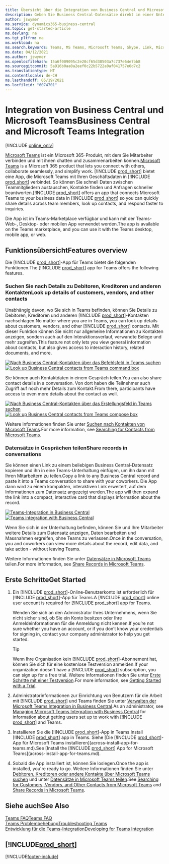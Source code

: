 ```yaml
---
title: Übersicht über die Integration von Business Central und Microsoft Teams | Microsoft Docs
description: Geben Sie Business Central-Datensätze direkt in einer Unterhaltung in Teams frei.
author: jswymer
ms.service: dynamics365-business-central
ms.topic: get-started-article
ms.devlang: na
ms.tgt_pltfrm: na
ms.workload: na
ms.search.keywords: Teams, MS Teams, Microsoft Teams, Skype, Link, Microsoft 365, collaborate, collaboration, teamwork
ms.date: 04/12/2021
ms.author: jswymer
ms.openlocfilehash: 15a6f009095c2e20cf65d38503a7c737e64e7bb8
ms.sourcegitcommit: 5a916b0aa0a2eef0c22b5722a0af041757e6d7c2
ms.translationtype: HT
ms.contentlocale: de-CH
ms.lasthandoff: 05/19/2021
ms.locfileid: "6074701"
---
```

# <a name="business-central-and-microsoft-teams-integration"></a><span data-ttu-id="f1cd1-103">Integration von Business Central und Microsoft Teams</span><span class="sxs-lookup"><span data-stu-id="f1cd1-103">Business Central and Microsoft Teams Integration</span></span>

[!INCLUDE [online_only](includes/online_only.md)]

<span data-ttu-id="f1cd1-104">[Microsoft Teams](https://www.microsoft.com/en-us/microsoft-365/microsoft-teams) ist ein Microsoft 365-Produkt, mit dem Sie Mitarbeiter verbinden und mit ihnen chatten und zusammenarbeiten können.</span><span class="sxs-lookup"><span data-stu-id="f1cd1-104">[Microsoft Teams](https://www.microsoft.com/en-us/microsoft-365/microsoft-teams) is a Microsoft 365 product that lets you connect with others, collaborate seamlessly, and simplify work.</span></span> <span data-ttu-id="f1cd1-105">[!INCLUDE [prod_short](includes/prod_short.md)] bietet eine App, die Microsoft Teams mit Ihren Geschäftsdaten in [!INCLUDE [prod_short](includes/prod_short.md)] verbindet. So können Sie schnell Daten zwischen Teammitgliedern austauschen, Kontakte finden und Anfragen schneller beantworten.</span><span class="sxs-lookup"><span data-stu-id="f1cd1-105">[!INCLUDE [prod_short](includes/prod_short.md)] offers an app that connects Microsoft Teams to your business data in [!INCLUDE [prod_short](includes/prod_short.md)] so you can quickly share details across team members, look up contacts, and respond faster to inquiries.</span></span>

<span data-ttu-id="f1cd1-106">Die App ist im Teams-Marketplace verfügbar und kann mit der Teams-Web-, Desktop- oder mobilen App verwendet werden.</span><span class="sxs-lookup"><span data-stu-id="f1cd1-106">The app is available on the Teams marketplace, and you can use it with the Teams desktop, mobile app, or web.</span></span>

## <a name="features-overview"></a><span data-ttu-id="f1cd1-107">Funktionsübersicht</span><span class="sxs-lookup"><span data-stu-id="f1cd1-107">Features overview</span></span>

<span data-ttu-id="f1cd1-108">Die [!INCLUDE [prod_short](includes/prod_short.md)]-App für Teams bietet die folgenden Funktionen.</span><span class="sxs-lookup"><span data-stu-id="f1cd1-108">The [!INCLUDE [prod_short](includes/prod_short.md)] app for Teams offers the following features.</span></span>

### <a name="look-up-details-of-customers-vendors-and-other-contacts"></a><span data-ttu-id="f1cd1-109">Suchen Sie nach Details zu Debitoren, Kreditoren und anderen Kontakten</span><span class="sxs-lookup"><span data-stu-id="f1cd1-109">Look up details of customers, vendors, and other contacts</span></span>

<span data-ttu-id="f1cd1-110">Unabhängig davon, wo Sie sich in Teams befinden, können Sie Details zu Debitoren, Kreditoren und anderen [!INCLUDE [prod_short](includes/prod_short.md)]-Kontakten nachschlagen.</span><span class="sxs-lookup"><span data-stu-id="f1cd1-110">No matter where you are in Teams, you can look up details about customers, vendors, and other [!INCLUDE [prod_short](includes/prod_short.md)] contacts.</span></span> <span data-ttu-id="f1cd1-111">Mit dieser Funktion können Sie nicht nur allgemeine Informationen zu Kontakten anzeigen, sondern auch auf den Interaktionsverlauf, verwandte Belege und mehr zugreifen.</span><span class="sxs-lookup"><span data-stu-id="f1cd1-111">This feature not only lets you view general information about contacts, but also gives access to interaction history, related documents, and more.</span></span>

 <span data-ttu-id="f1cd1-112">[![Nach Business Central-Kontakten über das Befehlsfeld in Teams suchen](media/teams-contacts-overview.png)](media/teams-contacts-overview.png#lightbox)</span><span class="sxs-lookup"><span data-stu-id="f1cd1-112">[![Look up Business Central contacts from Teams command box](media/teams-contacts-overview.png)](media/teams-contacts-overview.png#lightbox)</span></span>

<span data-ttu-id="f1cd1-113">Sie können auch Kontaktdaten in einem Gespräch teilen.</span><span class="sxs-lookup"><span data-stu-id="f1cd1-113">You can also share contact details in a conversation.</span></span> <span data-ttu-id="f1cd1-114">Von dort haben die Teilnehmer auch Zugriff auf noch mehr Details zum Kontakt.</span><span class="sxs-lookup"><span data-stu-id="f1cd1-114">From there, participants have access to even more details about the contact as well.</span></span>

 <span data-ttu-id="f1cd1-115">[![Nach Business Central-Kontakten über das Erstellungsfeld in Teams suchen](media/teams-contacts.png)](media/teams-contacts.png#lightbox)</span><span class="sxs-lookup"><span data-stu-id="f1cd1-115">[![Look up Business Central contacts from Teams compose box](media/teams-contacts.png)](media/teams-contacts.png#lightbox)</span></span>

<span data-ttu-id="f1cd1-116">Weitere Informationen finden Sie unter [Suchen nach Kontakten von Microsoft Teams](across-search-contacts-teams.md).</span><span class="sxs-lookup"><span data-stu-id="f1cd1-116">For more information, see [Searching for Contacts from Microsoft Teams](across-search-contacts-teams.md).</span></span>

### <a name="share-records-in-conversations"></a><span data-ttu-id="f1cd1-117">Datensätze in Gesprächen teilen</span><span class="sxs-lookup"><span data-stu-id="f1cd1-117">Share records in conversations</span></span>

<span data-ttu-id="f1cd1-118">Sie können einen Link zu einem beliebigen Business Central-Datensatz kopieren und ihn in eine Teams-Unterhaltung einfügen, um ihn dann mit Ihren Mitarbeitern zu teilen.</span><span class="sxs-lookup"><span data-stu-id="f1cd1-118">Copy a link to any Business Central record and paste it into a Teams conversation to share with your coworkers.</span></span> <span data-ttu-id="f1cd1-119">Die App dann wird zu einem kompakten, interaktiven Link erweitert, auf dem Informationen zum Datensatz angezeigt werden.</span><span class="sxs-lookup"><span data-stu-id="f1cd1-119">The app will then expand the link into a compact, interactive card that displays information about the record.</span></span>

<span data-ttu-id="f1cd1-120">[![Teams-Integration in Business Central](media/teams-intro-v3.png)](media/teams-intro-v3.png#lightbox)</span><span class="sxs-lookup"><span data-stu-id="f1cd1-120">[![Teams integration with Business Central](media/teams-intro-v3.png)](media/teams-intro-v3.png#lightbox)</span></span>

<span data-ttu-id="f1cd1-121">Wenn Sie sich in der Unterhaltung befinden, können Sie und Ihre Mitarbeiter weitere Details zum Datensatz anzeigen, Daten bearbeiten und Massnahmen ergreifen, ohne Teams zu verlassen.</span><span class="sxs-lookup"><span data-stu-id="f1cd1-121">Once in the conversation, you and coworkers can view more details about the record, edit data, and take action - without leaving Teams.</span></span>

<span data-ttu-id="f1cd1-122">Weitere Informationen finden Sie unter [Datensätze in Microsoft Teams](across-working-with-teams.md) teilen.</span><span class="sxs-lookup"><span data-stu-id="f1cd1-122">For more information, see [Share Records in Microsoft Teams](across-working-with-teams.md).</span></span>

## <a name="get-started"></a><span data-ttu-id="f1cd1-123">Erste Schritte</span><span class="sxs-lookup"><span data-stu-id="f1cd1-123">Get Started</span></span>

1. <span data-ttu-id="f1cd1-124">Ein [!INCLUDE [prod_short](includes/prod_short.md)]-Online-Benutzerkonto ist erforderlich für [!INCLUDE [prod_short](includes/prod_short.md)]-App für Teams.</span><span class="sxs-lookup"><span data-stu-id="f1cd1-124">A [!INCLUDE [prod_short](includes/prod_short.md)] online user account is required for [!INCLUDE [prod_short](includes/prod_short.md)] app for Teams.</span></span>

    <span data-ttu-id="f1cd1-125">Wenden Sie sich an den Administrator Ihres Unternehmens, wenn Sie nicht sicher sind, ob Sie ein Konto besitzen oder Ihre Anmeldeinformationen für die Anmeldung nicht kennen.</span><span class="sxs-lookup"><span data-stu-id="f1cd1-125">If you’re not sure whether you have an account, or if you don’t know your credentials for signing in, contact your company administrator to help you get started.</span></span>

    > [!TIP]
    > <span data-ttu-id="f1cd1-126">Wenn Ihre Organisation kein [!INCLUDE [prod_short](includes/prod_short.md)]-Abonnement hat, können Sie sich für eine kostenlose Testversion anmelden.</span><span class="sxs-lookup"><span data-stu-id="f1cd1-126">If your organization doesn't have a [!INCLUDE [prod_short](includes/prod_short.md)] subscription, you can sign up for a free trial.</span></span> <span data-ttu-id="f1cd1-127">Weitere Informationen finden Sie unter [Erste Schritte mit einer Testversion](across-preview.md#getting-started-with-a-trial).</span><span class="sxs-lookup"><span data-stu-id="f1cd1-127">For more information, see [Getting Started with a Trial](across-preview.md#getting-started-with-a-trial).</span></span>

2. <span data-ttu-id="f1cd1-128">Administratorinformationen zur Einrichtung von Benutzern für die Arbeit mit [!INCLUDE [prod_short](includes/prod_short.md)] und Teams finden Sie unter [Verwalten der Microsoft Teams Integration in Business Central](admin-teams-integration.md).</span><span class="sxs-lookup"><span data-stu-id="f1cd1-128">As an administrator, see [Managing Microsoft Teams Integration with Business Central](admin-teams-integration.md) for information about getting users set up to work with [!INCLUDE [prod_short](includes/prod_short.md)] and Teams.</span></span>
3. <span data-ttu-id="f1cd1-129">Installieren Sie die [!INCLUDE [prod_short](includes/prod_short.md)]-App in Teams.</span><span class="sxs-lookup"><span data-stu-id="f1cd1-129">Install [!INCLUDE [prod_short](includes/prod_short.md)] app in Teams.</span></span> <span data-ttu-id="f1cd1-130">Siehe [Die [!INCLUDE [prod_short](includes/prod_short.md)]-App für Microsoft Teams installieren](across-install-app-for-teams.md).</span><span class="sxs-lookup"><span data-stu-id="f1cd1-130">See [Install the [!INCLUDE [prod_short](includes/prod_short.md)] App for Microsoft Teams](across-install-app-for-teams.md).</span></span>
4. <span data-ttu-id="f1cd1-131">Sobald die App installiert ist, können Sie loslegen.</span><span class="sxs-lookup"><span data-stu-id="f1cd1-131">Once the app is installed, you're ready to go.</span></span> <span data-ttu-id="f1cd1-132">Weitere Informationen finden Sie unter [Debitoren, Kreditoren oder andere Kontakte über Microsoft Teams suchen](across-search-contacts-teams.md) und unter [Datensätze in Microsoft Teams teilen](across-working-with-teams.md).</span><span class="sxs-lookup"><span data-stu-id="f1cd1-132">See [Searching for Customers, Vendors, and Other Contacts from Microsoft Teams](across-search-contacts-teams.md) and [Share Records in Microsoft Teams](across-working-with-teams.md).</span></span> 

## <a name="see-also"></a><span data-ttu-id="f1cd1-133">Siehe auch</span><span class="sxs-lookup"><span data-stu-id="f1cd1-133">See Also</span></span>

[<span data-ttu-id="f1cd1-134">Teams FAQ</span><span class="sxs-lookup"><span data-stu-id="f1cd1-134">Teams FAQ</span></span>](teams-faq.md)  
[<span data-ttu-id="f1cd1-135">Teams Problembehebung</span><span class="sxs-lookup"><span data-stu-id="f1cd1-135">Troubleshooting Teams</span></span>](admin-teams-troubleshooting.md)  
[<span data-ttu-id="f1cd1-136">Entwicklung für die Teams-Integration</span><span class="sxs-lookup"><span data-stu-id="f1cd1-136">Developing for Teams Integration</span></span>](/dynamics365/business-central/dev-itpro/developer/devenv-develop-for-teams)
  
## [!INCLUDE[prod_short](includes/free_trial_md.md)]  


[!INCLUDE[footer-include](includes/footer-banner.md)]